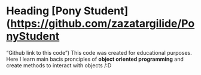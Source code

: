 # Heading [Pony Student] (https://github.com/zazatargilide/PonyStudent
 “Github link to this code”)
This code was created for educational purposes.
Here I learn main bacis pronciples of **object oriented programming** and create methods to interact with objects /:D
